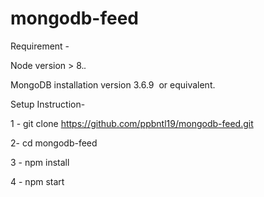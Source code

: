 # mongodb-feed

Requirement -


Node version >  8.*.*


MongoDB installation version 3.6.9  or equivalent.

Setup Instruction-

1 - git clone https://github.com/ppbntl19/mongodb-feed.git

2- cd mongodb-feed

3 - npm install

4 - npm start